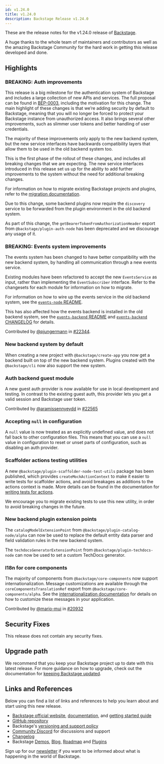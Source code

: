 ```yaml
---
id: v1.24.0
title: v1.24.0
description: Backstage Release v1.24.0
---
```


These are the release notes for the v1.24.0 release of [Backstage](https://backstage.io/).

A huge thanks to the whole team of maintainers and contributors as well as the amazing Backstage Community for the hard work in getting this release developed and done.

## Highlights

### BREAKING: Auth improvements

This release is a big milestone for the authentication system of Backstage and includes a large collection of new APIs and services. The full proposal can be found in [BEP-0003](https://github.com/backstage/backstage/blob/master/beps/0003-auth-architecture-evolution/README.md), including the motivation for this change. The main highlight of these changes is that we’re adding security by default to Backstage, meaning that you will no longer be forced to protect your Backstage instance from unauthorized access. It also brings several other improvements, such as slimmer user tokens and better handling of user credentials.

The majority of these improvements only apply to the new backend system, but the new service interfaces have backwards compatibility layers that allow them to be used in the old backend system too.

This is the first phase of the rollout of these changes, and includes all breaking changes that we are expecting. The new service interfaces introduced in this release set us up for the ability to add further improvements to the system without the need for additional breaking changes.

For information on how to migrate existing Backstage projects and plugins, refer to the [migration documentation](https://backstage.io/docs/tutorials/auth-service-migration).

Due to this change, some backend plugins now require the `discovery` service to be forwarded from the plugin environment in the old backend system.

As part of this change, the `getBearerTokenFromAuthorizationHeader` export from `@backstage/plugin-auth-node` has been deprecated and we discourage any usage of it.

### BREAKING: Events system improvements

The events system has been changed to have better compatibility with the new backend system, by handling all communication through a new events service.

Existing modules have been refactored to accept the new `EventsService` as input, rather than implementing the `EventSubscriber` interface. Refer to the changesets for each module for information on how to migrate.

For information on how to wire up the events service in the old backend system, see the [`events-node` README](https://github.com/backstage/backstage/tree/master/plugins/events-node#legacy-backend-system).

This has also affected how the events backend is installed in the old backend system, see the [`events-backend` README](https://github.com/backstage/backstage/tree/master/plugins/events-backend#legacy-backend-system) and [`events-backend` CHANGELOG](https://github.com/backstage/backstage/blob/master/plugins/events-backend/CHANGELOG.md#030) for details.

Contributed by [@pjungermann](https://github.com/pjungermann) in [#22344](https://github.com/backstage/backstage/pull/22344).

### New backend system by default

When creating a new project with `@backstage/create-app` you now get a backend built on top of the new backend system. Plugins created with the `@backstage/cli` now also support the new system.

### Auth backend guest module

A new guest auth provider is now available for use in local development and testing. In contrast to the existing guest auth, this provider lets you get a valid session and Backstage user token.

Contributed by [@aramissennyeydd](https://github.com/aramissennyeydd) in [#22565](https://github.com/backstage/backstage/pull/22565)

### Accepting `null` in configuration

A `null` value is now treated as an explicitly undefined value, and does not fall back to other configuration files. This means that you can use a `null` value in configuration to reset or unset parts of configuration, such as disabling an auth provider.

### Scaffolder actions testing utilities

A new `@backstage/plugin-scaffolder-node-test-utils` package has been published, which provides `createMockActionContext` to make it easier to write tests for scaffolder actions, and avoid breakages as additions to the actions context is made. More details can be found in the documentation for [writing tests for actions](https://backstage.io/docs/features/software-templates/writing-tests-for-actions).

We encourage you to migrate existing tests to use this new utility, in order to avoid breaking changes in the future.

### New backend plugin extension points

The `catalogModelExtensionPoint` from `@backstage/plugin-catalog-node/alpha` can now be used to replace the default entity data parser and field validation rules in the new backend system.

The `techdocsGeneratorExtensionPoint` from `@backstage/plugin-techdocs-node` can now be used to set a custom TechDocs generator.

### I18n for core components

The majority of components from `@backstage/core-components` now support internationalization. Message customizations are available through the `coreComponentsTranslationRef` export from `@backstage/core-components/alpha`. See the [internationalization documentation](https://backstage.io/docs/plugins/internationalization/#for-an-application-developer-overwrite-plugin-messages) for details on how to customize these messages in your application.

Contributed by [@mario-mui](https://github.com/mario-mui) in [#20932](https://github.com/backstage/backstage/pull/20932)

## Security Fixes

This release does not contain any security fixes.

## Upgrade path

We recommend that you keep your Backstage project up to date with this latest release. For more guidance on how to upgrade, check out the documentation for [keeping Backstage updated](https://backstage.io/docs/getting-started/keeping-backstage-updated).

## Links and References

Below you can find a list of links and references to help you learn about and start using this new release.

- [Backstage official website](https://backstage.io/), [documentation](https://backstage.io/docs/), and [getting started guide](https://backstage.io/docs/getting-started/)
- [GitHub repository](https://github.com/backstage/backstage)
- Backstage's [versioning and support policy](https://backstage.io/docs/overview/versioning-policy)
- [Community Discord](https://discord.gg/backstage-687207715902193673) for discussions and support
- [Changelog](https://github.com/backstage/backstage/tree/master/docs/releases/v1.24.0-changelog.md)
- Backstage [Demos](https://backstage.io/demos), [Blog](https://backstage.io/blog), [Roadmap](https://backstage.io/docs/overview/roadmap) and [Plugins](https://backstage.io/plugins)

Sign up for our [newsletter](https://info.backstage.spotify.com/newsletter_subscribe) if you want to be informed about what is happening in the world of Backstage.
